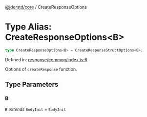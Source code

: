 [@jderstd/core](../README.md) / CreateResponseOptions

# Type Alias: CreateResponseOptions\<B\>

```ts
type CreateResponseOptions<B> = CreateResponseStructOptions<B>;
```

Defined in: [response/common/index.ts:6](https://github.com/jderstd/core.js/blob/7c2ca31959b987ff3d948220b721ea46e9c159a4/package/src/response/common/index.ts#L6)

Options of `createResponse` function.

## Type Parameters

### B

`B` *extends* `BodyInit` = `BodyInit`
